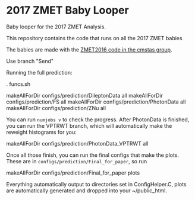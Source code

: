 # 2017 ZMET Baby Looper

Baby looper for the 2017 ZMET Analysis.

This repository contains the code that runs on all the 2017 ZMET babies

The babies are made with the [ZMET2016 code in the cmstas group](https://github.com/cmstas/ZMET2016). 

Use branch "Send"

Running the full prediction:

. funcs.sh

makeAllForDir configs/prediction/DileptonData all
makeAllForDir configs/prediction/FS all
makeAllForDir configs/prediction/PhotonData all
makeAllForDir configs/prediction/ZNu all

You can run `numjobs v` to check the progress. After PhotonData is finished, you can run the VPTRWT branch, which will automatically make the reweight histograms for you:

makeAllForDir configs/prediction/PhotonData_VPTRWT all

Once all those finish, you can run the final configs that make the plots. These are in `configs/prediction/Final_for_paper`, so run

makeAllForDir configs/prediction/Final_for_paper plots

Everything automatically output to directories set in ConfigHelper.C, plots are automatically generated and dropped into your ~/public_html. 
